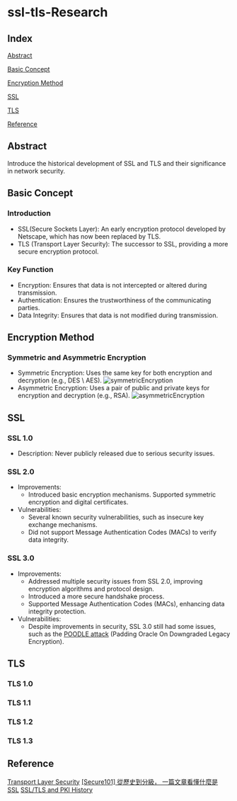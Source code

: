 # ssl-tls-Research

## Index

[Abstract](#abstract)

[Basic Concept](#basic-concept)

[Encryption Method](#encryption-method)

[SSL](#ssl)

[TLS](#tls)

[Reference](#reference)

## Abstract

Introduce the historical development of SSL and TLS and their significance in network security.

## Basic Concept

### Introduction

+ SSL(Secure Sockets Layer): An early encryption protocol developed by Netscape, which has now been replaced by TLS.
+ TLS (Transport Layer Security): The successor to SSL, providing a more secure encryption protocol.

### Key Function

+ Encryption: Ensures that data is not intercepted or altered during transmission.
+ Authentication: Ensures the trustworthiness of the communicating parties.
+ Data Integrity: Ensures that data is not modified during transmission.

## Encryption Method

### Symmetric and Asymmetric Encryption

+ Symmetric Encryption: Uses the same key for both encryption and decryption (e.g., DES \ AES).
    ![symmetricEncryption](static/img/symmetricEncyrption.avif)
+ Asymmetric Encryption: Uses a pair of public and private keys for encryption and decryption (e.g., RSA).
    ![asymmetricEncryption](static/img/asymmetricEncryption.avif)

## SSL

### SSL 1.0

+ Description: Never publicly released due to serious security issues.

### SSL 2.0

+ Improvements:
  + Introduced basic encryption mechanisms.
Supported symmetric encryption and digital certificates.
+ Vulnerabilities:
  + Several known security vulnerabilities, such as insecure key exchange mechanisms.
  + Did not support Message Authentication Codes (MACs) to verify data integrity.

### SSL 3.0

+ Improvements:
  + Addressed multiple security issues from SSL 2.0, improving encryption algorithms and protocol design.
  + Introduced a more secure handshake process.
  + Supported Message Authentication Codes (MACs), enhancing data integrity protection.
+ Vulnerabilities:
  + Despite improvements in security, SSL 3.0 still had some issues, such as the [POODLE attack](https://www.acunetix.com/blog/web-security-zone/what-is-poodle-attack/) (Padding Oracle On Downgraded Legacy Encryption).

## TLS

### TLS 1.0

### TLS 1.1

### TLS 1.2

### TLS 1.3

## Reference

[Transport Layer Security](https://en.wikipedia.org/wiki/Transport_Layer_Security)
[[Secure101] 從歷史到分級， 一篇文章看懂什麼是 SSL](https://simular.co/blog/post/21-%E4%B8%80%E7%AF%87%E6%96%87%E7%AB%A0%E7%9C%8B%E6%87%82%E4%BB%80%E9%BA%BC%E6%98%AFssl)
[SSL/TLS and PKI History](https://www.feistyduck.com/ssl-tls-and-pki-history/)